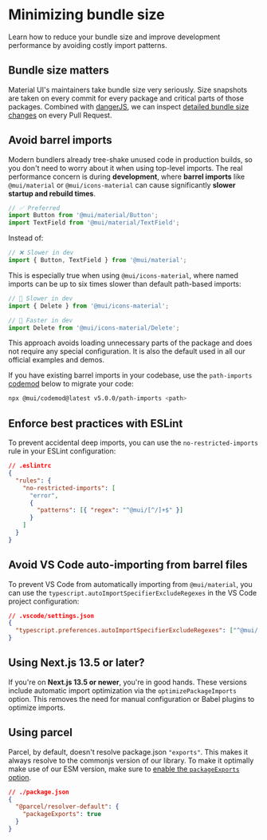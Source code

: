 # Minimizing bundle size

Learn how to reduce your bundle size and improve development performance by avoiding costly import patterns.

## Bundle size matters

Material UI's maintainers take bundle size very seriously. Size snapshots are taken on every commit for every package and critical parts of those packages. Combined with [dangerJS](https://danger.systems/js/), we can inspect [detailed bundle size changes](https://github.com/mui/material-ui/pull/14638#issuecomment-466658459) on every Pull Request.

## Avoid barrel imports

Modern bundlers already tree-shake unused code in production builds, so you don't need to worry about it when using top-level imports. The real performance concern is during **development**, where **barrel imports** like `@mui/material` or `@mui/icons-material` can cause significantly **slower startup and rebuild times**.

```js
// ✅ Preferred
import Button from '@mui/material/Button';
import TextField from '@mui/material/TextField';
```

Instead of:

```js
// ❌ Slower in dev
import { Button, TextField } from '@mui/material';
```

This is especially true when using `@mui/icons-material`, where named imports can be up to six times slower than default path-based imports:

```js
// 🐌 Slower in dev
import { Delete } from '@mui/icons-material';

// 🚀 Faster in dev
import Delete from '@mui/icons-material/Delete';
```

This approach avoids loading unnecessary parts of the package and does not require any special configuration. It is also the default used in all our official examples and demos.

If you have existing barrel imports in your codebase, use the `path-imports` [codemod](https://github.com/mui/material-ui/tree/HEAD/packages/mui-codemod/README.md#path-imports) below to migrate your code:

```bash
npx @mui/codemod@latest v5.0.0/path-imports <path>
```

## Enforce best practices with ESLint

To prevent accidental deep imports, you can use the `no-restricted-imports` rule in your ESLint configuration:

```json
// .eslintrc
{
  "rules": {
    "no-restricted-imports": [
      "error",
      {
        "patterns": [{ "regex": "^@mui/[^/]+$" }]
      }
    ]
  }
}
```

## Avoid VS Code auto-importing from barrel files

To prevent VS Code from automatically importing from `@mui/material`, you can use the `typescript.autoImportSpecifierExcludeRegexes` in the VS Code project configuration:

```json
// .vscode/settings.json
{
  "typescript.preferences.autoImportSpecifierExcludeRegexes": ["^@mui/[^/]+$"]
}
```

## Using Next.js 13.5 or later?

If you're on **Next.js 13.5 or newer**, you're in good hands. These versions include automatic import optimization via the `optimizePackageImports` option. This removes the need for manual configuration or Babel plugins to optimize imports.

## Using parcel

Parcel, by default, doesn't resolve package.json `"exports"`. This makes it always resolve to the commonjs version of our library. To make it optimally make use of our ESM version, make sure to [enable the `packageExports` option](https://parceljs.org/features/dependency-resolution/#enabling-package-exports).

```json
// ./package.json
{
  "@parcel/resolver-default": {
    "packageExports": true
  }
}
```
